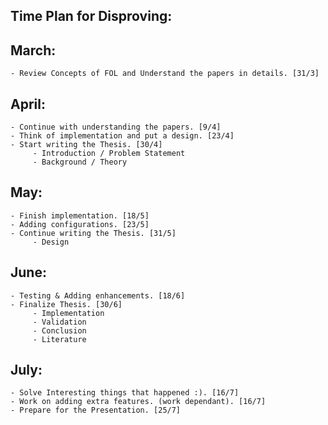 Time Plan for Disproving:
-------------------------

March:
------
    - Review Concepts of FOL and Understand the papers in details. [31/3]

April:
------
    - Continue with understanding the papers. [9/4]
    - Think of implementation and put a design. [23/4]
    - Start writing the Thesis. [30/4]
         - Introduction / Problem Statement
         - Background / Theory

May:
----
    - Finish implementation. [18/5]
    - Adding configurations. [23/5]
    - Continue writing the Thesis. [31/5]
         - Design

June:
-----
    - Testing & Adding enhancements. [18/6]
    - Finalize Thesis. [30/6]
         - Implementation
         - Validation
         - Conclusion
         - Literature

July:
-----
    - Solve Interesting things that happened :). [16/7]
    - Work on adding extra features. (work dependant). [16/7]
    - Prepare for the Presentation. [25/7]
